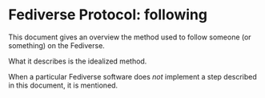 # Fediverse Protocol: following

This document gives an overview the method used to follow someone (or something) on the Fediverse.

What it describes is the idealized method.

When a particular Fediverse software does _not_ implement a step described in this document, it is mentioned.
